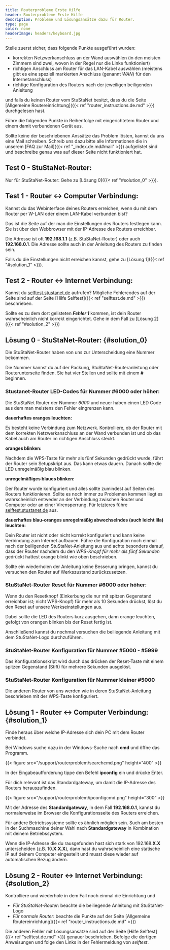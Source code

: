 ```yaml
---
title: Routerprobleme Erste Hilfe
header: Routerprobleme Erste Hilfe
description: Probleme und Lösungsansätze dazu für Router.
type: page
color: none
headerImage: headers/keyboard.jpg
---
```


Stelle zuerst sicher, dass folgende Punkte ausgeführt wurden:

* korrekten Netzwerkanschluss an der Wand auswählen (in den meisten Zimmern sind zwei, wovon in der Regel nur die Linke funktioniert) 
* richtigen Anschluss am Router für das LAN-Kabel auswählen (meistens gibt es eine speziell markierten Anschluss (genannt *WAN*) für den Internetanschluss)
* richtige Konfiguration des Routers nach der jeweiligen beiligenden Anleitung

und falls du keinen Router vom StuStaNet besitzt, dass du die Seite [Allgemeine Routereinrichtung]({{< ref "router_instructions.de.md" >}}) durchgelesen hast.

Führe die folgenden Punkte in Reihenfolge mit eingerichtetem Router und einem damit verbundenen Gerät aus.

Sollte keine der beschriebenen Anssätze das Problem lösten, kannst du uns eine Mail schreiben.
Schreib uns dazu bitte alle Informationen die in unserem [FAQ zur Mail]({{< ref "_index.de.md#mail" >}}) aufgelistet sind und beschreibe genau was auf dieser Seite nicht funktioniert hat.

## Test 0 - StuStaNet-Router:

Nur für StuStaNet-Router:
Gehe zu [Lösung 0]({{< ref "#solution_0" >}}).

## Test 1 - Router <-> Computer Verbindung:

Kannst du das Webinterface deines Routers erreichen, wenn du mit dem Router per W-LAN oder einem LAN-Kabel verbunden bist?

Das ist die Seite auf der man die Einstellungen des Routers festlegen kann.
Sie ist über den Webbrowser mit der IP-Adresse des Routers erreichbar.

Die Adresse ist oft **192.168.1.1** (z.B. StuStaNet-Router) oder auch **192.168.0.1**.
Die Adresse sollte auch in der Anleitung des Routers zu finden sein.

Falls du die Einstellungen nicht erreichen kannst, gehe zu [Lösung 1]({{< ref "#solution_1" >}}).

## Test 2 - Router <-> Internet Verbindung:

Kannst du [selftest.stustanet.de](http://selftest.stustanet.de) aufrufen?
Mögliche Fehlercodes auf der Seite sind auf der Seite [Hilfe Selftest]({{< ref "selftest.de.md" >}}) beschrieben.

Sollte es zu dem dort gelisteten **_Fehler 1_** kommen, ist dein Router wahrscheinlich nicht korrekt eingerichtet.
Gehe in dem Fall zu [Lösung 2]({{< ref "#solution_2" >}})

## Lösung 0 - StuStaNet-Router: {#solution_0}

Die StuStaNet-Router haben von uns zur Unterscheidung eine Nummer bekommen.

Die Nummer kannst du auf der Packung, StuStaNet-Routeranleitung oder Routerunterseite finden.
Sie hat vier Stellen und sollte mit einem **_#_** beginnen.

### Stustanet-Router LED-Codes für Nummer #6000 oder höher:

Die StuStaNet Router der Nummer *6000* und neuer haben einen LED Code aus dem man meistens den Fehler eingrenzen kann.

**dauerhaftes oranges leuchten:**

Es besteht keine Verbindung zum Netzwerk. 
Kontrolliere, ob der Router mit dem korrekten Netzwerkanschluss an der Wand verbunden ist und ob das Kabel auch am Router im richtigen Anschluss steckt.

**oranges blinken:**

Nachdem die WPS-Taste für mehr als fünf Sekunden gedrückt wurde, führt der Router sein Setupskript aus. 
Das kann etwas dauern. 
Danach sollte die LED unregelmäßig blau blinken.

**unregelmäßiges blaues blinken:**

Der Router wurde konfiguriert und alles sollte zumindest auf Seiten des Routers funktionieren.
Sollte es noch immer zu Problemen kommen liegt es wahrscheinlich entweder an der Verbindung zwischen Router und Computer oder an einer Virensperrung.
Für letzteres führe [selftest.stustanet.de](http://selftest.stustanet.de) aus.

**dauerhaftes blau-oranges unregelmäßig abwechselndes (auch leicht lila) leuchten:**

Dein Router ist nicht oder nicht korrekt konfiguriert und kann keine Verbindung zum Internet aufbauen.
Führe die Konfiguration noch einmal nach der beiligenden StuStaNet-Anleitung aus und achte besonders darauf, dass der Router nachdem du den *WPS-Knopf für mehr als fünf Sekunden* gedrückt hattest orange blinkt wie oben beschrieben.

Sollte ein wiederholen der Anleitung keine Besserung bringen, kannst du versuchen den Router auf Werkszustand zurückzusetzen.

### StuStaNet-Router Reset für Nummer #6000 oder höher:

Wenn du den Resetknopf (Einkerbung die nur mit spitzen Gegenstand erreichbar ist; nicht WPS-Knopf) für mehr als 10 Sekunden drückst, löst du den Reset auf unsere Werkseinstellungen aus.

Dabei sollte die LED des Routers kurz ausgehen, dann orange leuchten, gefolgt von orangen blinken bis der Reset fertig ist.

Anschließend kannst du nochmal versuchen die beiliegende Anleitung mit dem StuStaNet-Logo durchzuführen.

### StuStaNet-Router Konfiguration für Nummer #5000 - #5999

Das Konfigurationsskript wird durch das drücken der Reset-Taste mit einem spitzen Gegenstand (Stift) für mehrere Sekunden ausgelöst.

### StuStaNet-Router Konfiguration für Nummer kleiner #5000

Die anderen Router von uns werden wie in deren StuStaNet-Anleitung beschrieben mit der WPS-Taste konfiguriert.

## Lösung 1 - Router <-> Computer Verbindung: {#solution_1}

Finde heraus über welche IP-Adresse sich dein PC mit dem Router verbindet.

Bei Windows suche dazu in der Windows-Suche nach **cmd** und öffne das Programm.

{{< figure src="/support/routerproblem/searchcmd.png" height="400" >}}

In der Eingabeaufforderung tippe den Befehl **ipconfig** ein und drücke Enter.

Für dich relevant ist das Standardgateway, um damit die IP-Adresse des Routers herauszufinden.

{{< figure src="/support/routerproblem/ipconfigcmd.png" height="300" >}}

Mit der Adresse des **Standardgateway**, in dem Fall **192.168.0.1**, kannst du normalerweise im Browser die Konfigurationsseite des Routers erreichen.

Für andere Betriebssysteme sollte es ähnlich möglich sein.
Such am besten in der Suchmaschine deiner Wahl nach **Standardgateway** in Kombination mit deinem Betriebssystem.

Wenn die IP-Adresse die du rausgefunden hast sich stark von 192.168.**X**.**X** unterscheiden (z.B. 10.**X**.**X**.**X**), dann hast du wahrscheinlich eine statische IP auf deinem Computer eingestellt und musst diese wieder auf automatischen Bezug ändern.

## Lösung 2 - Router <-> Internet Verbindung: {#solution_2}

Kontrolliere und wiederhole in dem Fall noch einmal die Einrichtung und

* *Für StuStaNet-Router*: beachte die beiliegende Anleitung mit StuStaNet-Logo
* *Für normale Router*: beachte die Punkte auf der Seite [Allgemeine Routereinrichtung]({{< ref "router_instructions.de.md" >}})

Die anderen Fehler mit Lösungsansätze sind auf der Seite [Hilfe Selftest]({{< ref "selftest.de.md" >}}) genauer beschrieben.
Befolge die dortigen Anweisungen und folge den Links in der Fehlermeldung von *selftest*.